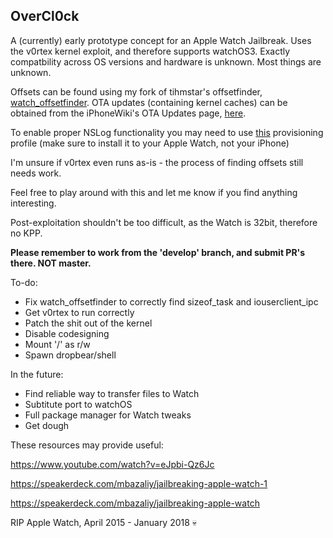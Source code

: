 ## OverCl0ck

A (currently) early prototype concept for an Apple Watch Jailbreak. Uses the v0rtex kernel exploit, and therefore supports watchOS3. Exactly compatbility across OS versions and hardware is unknown. Most things are unknown.

Offsets can be found using my fork of tihmstar's offsetfinder, [watch_offsetfinder](https://github.com/PsychoTea/watch_offsetfinder). OTA updates (containing kernel caches) can be obtained from the iPhoneWiki's OTA Updates page, [here](https://www.theiphonewiki.com/wiki/OTA_Updates#OTA_updates_list).

To enable proper NSLog functionality you may need to use [this](http://dl.sparko.me/watchOSlogging.mobileconfig) provisioning profile (make sure to install it to your Apple Watch, not your iPhone)

I'm unsure if v0rtex even runs as-is - the process of finding offsets still needs work.

Feel free to play around with this and let me know if you find anything interesting.

Post-exploitation shouldn't be too difficult, as the Watch is 32bit, therefore no KPP.

**Please remember to work from the 'develop' branch, and submit PR's there. NOT master.**

To-do:
- Fix watch_offsetfinder to correctly find sizeof_task and iouserclient_ipc
- Get v0rtex to run correctly
- Patch the shit out of the kernel
- Disable codesigning
- Mount '/' as r/w
- Spawn dropbear/shell

In the future:
- Find reliable way to transfer files to Watch
- Subtitute port to watchOS
- Full package manager for Watch tweaks
- Get dough

These resources may provide useful:

https://www.youtube.com/watch?v=eJpbi-Qz6Jc

https://speakerdeck.com/mbazaliy/jailbreaking-apple-watch-1

https://speakerdeck.com/mbazaliy/jailbreaking-apple-watch

RIP Apple Watch, April 2015 - January 2018 💀
